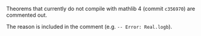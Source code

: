 Theorems that currently do not compile with mathlib 4 (commit `c356970`) are commented out. 

The reason is included in the comment (e.g. `-- Error: Real.logb`).
